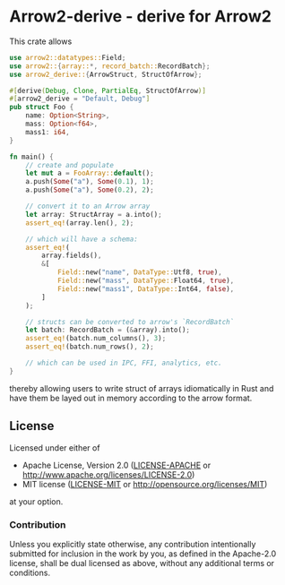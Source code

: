 # Arrow2-derive - derive for Arrow2

This crate allows

```rust
use arrow2::datatypes::Field;
use arrow2::{array::*, record_batch::RecordBatch};
use arrow2_derive::{ArrowStruct, StructOfArrow};

#[derive(Debug, Clone, PartialEq, StructOfArrow)]
#[arrow2_derive = "Default, Debug"]
pub struct Foo {
    name: Option<String>,
    mass: Option<f64>,
    mass1: i64,
}

fn main() {
    // create and populate
    let mut a = FooArray::default();
    a.push(Some("a"), Some(0.1), 1);
    a.push(Some("a"), Some(0.2), 2);

    // convert it to an Arrow array
    let array: StructArray = a.into();
    assert_eq!(array.len(), 2);

    // which will have a schema:
    assert_eq!(
        array.fields(),
        &[
            Field::new("name", DataType::Utf8, true),
            Field::new("mass", DataType::Float64, true),
            Field::new("mass1", DataType::Int64, false),
        ]
    );

    // structs can be converted to arrow's `RecordBatch`
    let batch: RecordBatch = (&array).into();
    assert_eq!(batch.num_columns(), 3);
    assert_eq!(batch.num_rows(), 2);

    // which can be used in IPC, FFI, analytics, etc.
}
```

thereby allowing users to write struct of arrays idiomatically in Rust and
have them be layed out in memory according to the arrow format.

## License

Licensed under either of

 * Apache License, Version 2.0 ([LICENSE-APACHE](LICENSE-APACHE) or http://www.apache.org/licenses/LICENSE-2.0)
 * MIT license ([LICENSE-MIT](LICENSE-MIT) or http://opensource.org/licenses/MIT)

at your option.

### Contribution

Unless you explicitly state otherwise, any contribution intentionally submitted for inclusion in the work by you, as defined in the Apache-2.0 license, shall be dual licensed as above, without any additional terms or conditions.
